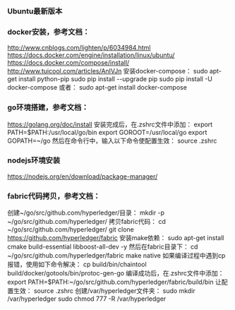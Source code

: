 ### Ubuntu最新版本

### docker安装，参考文档：
http://www.cnblogs.com/lighten/p/6034984.html
https://docs.docker.com/engine/installation/linux/ubuntu/
https://docs.docker.com/compose/install/
http://www.tuicool.com/articles/AnIVJn
安装docker-compose：
sudo apt-get install python-pip
sudo pip install --upgrade pip
sudo pip install -U docker-compose
或者：
sudo apt-get install docker-compose

### go环境搭建，参考文档：
https://golang.org/doc/install
安装完成后，在.zshrc文件中添加：
export PATH=$PATH:/usr/local/go/bin
export GOROOT=/usr/local/go
export GOPATH=~/go
然后在命令行中，输入以下命令使配置生效：
source .zshrc

### nodejs环境安装
https://nodejs.org/en/download/package-manager/

### fabric代码拷贝，参考文档：
创建~/go/src/github.com/hyperledger/目录：
mkdir -p ~/go/src/github.com/hyperledger/
拷贝fabric代码：
cd ~/go/src/github.com/hyperledger/
git clone https://github.com/hyperledger/fabric
安装make依赖：
sudo apt-get install cmake build-essential libboost-all-dev -y
然后在fabric目录下：
cd ~/go/src/github.com/hyperledger/fabric
make native
如果编译过程中遇到cp报错，使用如下命令解决：
cp build/bin/chaintool build/docker/gotools/bin/protoc-gen-go
编译成功后，在.zshrc文件中添加：
export PATH=$PATH:~/go/src/github.com/hyperledger/fabric/build/bin
让配置生效：
source .zshrc
创建/var/hyperledger文件夹：
sudo mkdir /var/hyperledger
sudo chmod 777 -R /var/hyperledger



